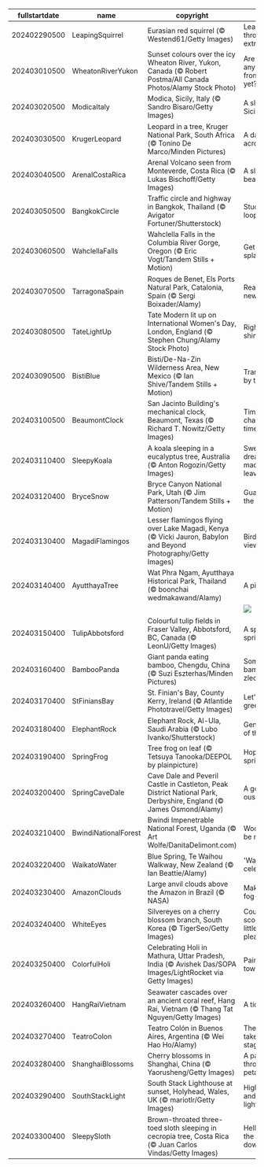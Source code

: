 |fullstartdate|name|copyright|title|image|
|--|--|--|--|--|
202402290500|LeapingSquirrel|Eurasian red squirrel (© Westend61/Getty Images)|Leaping through an extra day|![](/en-CA/2024/03/202402290500LeapingSquirrel.jpg)|
202403010500|WheatonRiverYukon|Sunset colours over the icy Wheaton River, Yukon, Canada (© Robert Postma/All Canada Photos/Alamy Stock Photo)|Are there any visits from Aurora yet?|![](/en-CA/2024/03/202403010500WheatonRiverYukon.jpg)|
202403020500|ModicaItaly|Modica, Sicily, Italy (© Sandro Bisaro/Getty Images)|A slice of Sicily|![](/en-CA/2024/03/202403020500ModicaItaly.jpg)|
202403030500|KrugerLeopard|Leopard in a tree, Kruger National Park, South Africa (© Tonino De Marco/Minden Pictures)|A dappled acrobat|![](/en-CA/2024/03/202403030500KrugerLeopard.jpg)|
202403040500|ArenalCostaRica|Arenal Volcano seen from Monteverde, Costa Rica (© Lukas Bischoff/Getty Images)|A sleeping beauty|![](/en-CA/2024/03/202403040500ArenalCostaRica.jpg)|
202403050500|BangkokCircle|Traffic circle and highway in Bangkok, Thailand (© Avigator Fortuner/Shutterstock)|Stuck in a loop?|![](/en-CA/2024/03/202403050500BangkokCircle.jpg)|
202403060500|WahclellaFalls|Wahclella Falls in the Columbia River Gorge, Oregon (© Eric Vogt/Tandem Stills + Motion)|Get your splash on|![](/en-CA/2024/03/202403060500WahclellaFalls.jpg)|
202403070500|TarragonaSpain|Roques de Benet, Els Ports Natural Park, Catalonia, Spain (© Sergi Boixader/Alamy)|Reaching new heights|![](/en-CA/2024/03/202403070500TarragonaSpain.jpg)|
202403080500|TateLightUp|Tate Modern lit up on International Women's Day, London, England (© Stephen Chung/Alamy Stock Photo)|Right to shine|![](/en-CA/2024/03/202403080500TateLightUp.jpg)|
202403090500|BistiBlue|Bisti/De-Na-Zin Wilderness Area, New Mexico (© Ian Shive/Tandem Stills + Motion)|Transformed by time|![](/en-CA/2024/03/202403090500BistiBlue.jpg)|
202403100500|BeaumontClock|San Jacinto Building's mechanical clock, Beaumont, Texas (© Richard T. Nowitz/Getty Images)|Time to change the time|![](/en-CA/2024/03/202403100500BeaumontClock.jpg)|
202403110400|SleepyKoala|A koala sleeping in a eucalyptus tree, Australia (© Anton Rogozin/Getty Images)|Sweet dreams are made of leaves|![](/en-CA/2024/03/202403110400SleepyKoala.jpg)|
202403120400|BryceSnow|Bryce Canyon National Park, Utah (© Jim Patterson/Tandem Stills + Motion)|Guardians of the canyon|![](/en-CA/2024/03/202403120400BryceSnow.jpg)|
202403130400|MagadiFlamingos|Lesser flamingos flying over Lake Magadi, Kenya (© Vicki Jauron, Babylon and Beyond Photography/Getty Images)|Bird's-eye view|![](/en-CA/2024/03/202403130400MagadiFlamingos.jpg)|
202403140400|AyutthayaTree|Wat Phra Ngam, Ayutthaya Historical Park, Thailand (© boonchai wedmakawand/Alamy)|A piece of pi|![](/en-CA/2024/03/202403140400AyutthayaTree.jpg)|
||||![](/en-CA/2024/03/.jpg)|
202403150400|TulipAbbotsford|Colourful tulip fields in Fraser Valley, Abbotsford, BC, Canada (© LeonU/Getty Images)|A splash of spring|![](/en-CA/2024/03/202403150400TulipAbbotsford.jpg)|
202403160400|BambooPanda|Giant panda eating bamboo, Chengdu, China (© Suzi Eszterhas/Minden Pictures)|Somewhat bamboo-zled|![](/en-CA/2024/03/202403160400BambooPanda.jpg)|
202403170400|StFiniansBay|St. Finian's Bay, County Kerry, Ireland (© Atlantide Phototravel/Getty Images)|Let's wear green today!|![](/en-CA/2024/03/202403170400StFiniansBay.jpg)|
202403180400|ElephantRock|Elephant Rock, Al-Ula, Saudi Arabia (© Lubo Ivanko/Shutterstock)|Gentle giant of the dunes|![](/en-CA/2024/03/202403180400ElephantRock.jpg)|
202403190400|SpringFrog|Tree frog on leaf (© Tetsuya Tanooka/DEEPOL by plainpicture)|Hop into spring!|![](/en-CA/2024/03/202403190400SpringFrog.jpg)|
202403200400|SpringCaveDale|Cave Dale and Peveril Castle in Castleton, Peak District National Park, Derbyshire, England (© James Osmond/Alamy)|A gorge-ous walk|![](/en-CA/2024/03/202403200400SpringCaveDale.jpg)|
202403210400|BwindiNationalForest|Bwindi Impenetrable National Forest, Uganda (© Art Wolfe/DanitaDelimont.com)|Woodn't it be nice|![](/en-CA/2024/03/202403210400BwindiNationalForest.jpg)|
202403220400|WaikatoWater|Blue Spring, Te Waihou Walkway, New Zealand (© Ian Beattie/Alamy)|'Water' we celebrating?|![](/en-CA/2024/03/202403220400WaikatoWater.jpg)|
202403230400|AmazonClouds|Large anvil clouds above the Amazon in Brazil (© NASA)|Making a fog-cast|![](/en-CA/2024/03/202403230400AmazonClouds.jpg)|
202403240400|WhiteEyes|Silvereyes on a cherry blossom branch, South Korea (© TigerSeo/Getty Images)|Could you scoot over a little, please?|![](/en-CA/2024/03/202403240400WhiteEyes.jpg)|
202403250400|ColorfulHoli|Celebrating Holi in Mathura, Uttar Pradesh, India (© Avishek Das/SOPA Images/LightRocket via Getty Images)|Painting the town|![](/en-CA/2024/03/202403250400ColorfulHoli.jpg)|
202403260400|HangRaiVietnam|Seawater cascades over an ancient coral reef, Hang Rai, Vietnam (© Thang Tat Nguyen/Getty Images)|A tidal tango|![](/en-CA/2024/03/202403260400HangRaiVietnam.jpg)|
202403270400|TeatroColon|Teatro Colón in Buenos Aires, Argentina (© Wei Hao Ho/Alamy)|Theatre takes centre stage|![](/en-CA/2024/03/202403270400TeatroColon.jpg)|
202403280400|ShanghaiBlossoms|Cherry blossoms in Shanghai, China (© Yaorusheng/Getty Images)|A path through the petals|![](/en-CA/2024/03/202403280400ShanghaiBlossoms.jpg)|
202403290400|SouthStackLight|South Stack Lighthouse at sunset, Holyhead, Wales, UK (© mariotlr/Getty Images)|High tides and bright lights|![](/en-CA/2024/03/202403290400SouthStackLight.jpg)|
202403300400|SleepySloth|Brown-throated three-toed sloth sleeping in cecropia tree, Costa Rica (© Juan Carlos Vindas/Getty Images)|Hello from the upside-down!|![](/en-CA/2024/03/202403300400SleepySloth.jpg)|
